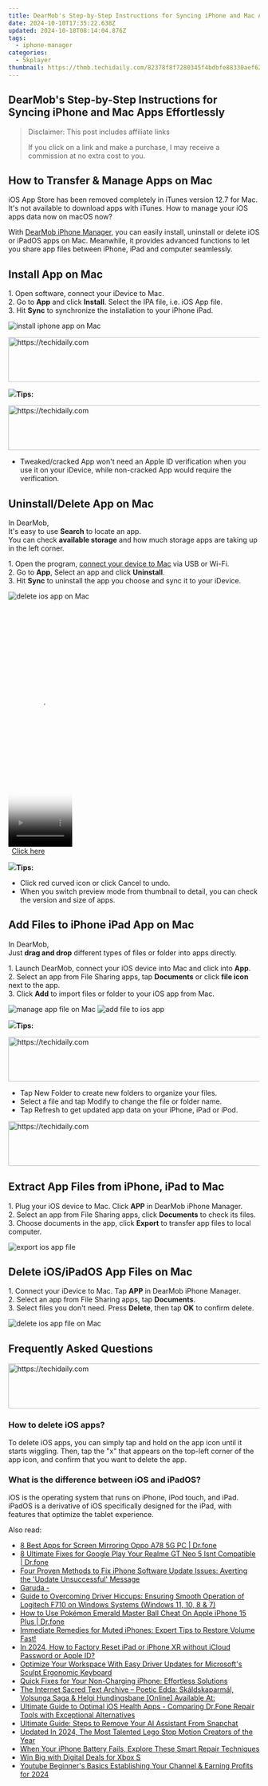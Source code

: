 ```yaml
---
title: DearMob's Step-by-Step Instructions for Syncing iPhone and Mac Apps Effortlessly
date: 2024-10-10T17:35:22.638Z
updated: 2024-10-18T08:14:04.876Z
tags:
  - iphone-manager
categories:
  - 5kplayer
thumbnail: https://thmb.techidaily.com/82378f8f7280345f4bdbfe88330aef6297f2b5615d0df03562d4846b27ff387d.jpg
---
```


## DearMob's Step-by-Step Instructions for Syncing iPhone and Mac Apps Effortlessly

>  Disclaimer: This post includes affiliate links
>
>  If you click on a link and make a purchase, I may receive a commission at no extra cost to you.
>

## How to Transfer & Manage Apps on Mac

iOS App Store has been removed completely in iTunes version 12.7 for Mac. It's not available to download apps with iTunes. How to manage your iOS apps data now on macOS now?

With [DearMob iPhone Manager](https://tools.techidaily.com/5kplayer/iphone-manager/), you can easily install, uninstall or delete iOS or iPadOS apps on Mac. Meanwhile, it provides advanced functions to let you share app files between iPhone, iPad and computer seamlessly. 

## Install App on Mac

1\. Open software, connect your iDevice to Mac.  
 2\. Go to **App** and click **Install**. Select the IPA file, i.e. iOS App file.  
 3\. Hit **Sync** to synchronize the installation to your iPhone iPad.

![install iphone app on Mac](https://www.5kplayer.com/user-guide/images/userguide-how/install-app-mac.jpg) 

<!-- affiliate ads begin -->
<a href="https://aligracehair.sjv.io/c/5597632/2027195/19272" target="_top" id="2027195">
  <img src="//a.impactradius-go.com/display-ad/19272-2027195" border="0" alt="https://techidaily.com" width="728" height="90"/>
</a>
<img height="0" width="0" src="https://aligracehair.sjv.io/i/5597632/2027195/19272" style="position:absolute;visibility:hidden;" border="0" />
<!-- affiliate ads end -->

![](https://www.5kplayer.com/user-guide/images/userguide-how/tips-icon.png)**Tips:**

<!-- affiliate ads begin -->
<a href="https://appsumo.8odi.net/c/5597632/2130889/7443" target="_top" id="2130889">
  <img src="//a.impactradius-go.com/display-ad/7443-2130889" border="0" alt="https://techidaily.com" width="600" height="90"/>
</a>
<img height="0" width="0" src="https://appsumo.8odi.net/i/5597632/2130889/7443" style="position:absolute;visibility:hidden;" border="0" />
<!-- affiliate ads end -->

* Tweaked/cracked App won't need an Apple ID verification when you use it on your iDevice, while non-cracked App would require the verification.

## Uninstall/Delete App on Mac

In DearMob,  
 It's easy to use **Search** to locate an app.   
You can check **available storage** and how much storage apps are taking up in the left corner.

1\. Open the program, [connect your device to Mac](https://tools.techidaily.com/5kplayer/products/) via USB or Wi-Fi.  
 2\. Go to **App**, Select an app and click **Uninstall**.  
 3\. Hit **Sync** to uninstall the app you choose and sync it to your iDevice.

![delete ios app on Mac](https://www.5kplayer.com/user-guide/images/userguide-how/uninstall-app-mac.jpg) 

<!-- affiliate ads begin -->
<span id="1975562">
					<video width="128" height="480" style="cursor:pointer"
           poster="//a.impactradius-go.com/display-clicktoplayimage/1975562.png"
           onclick="if(!this.playClicked){this.play();this.setAttribute('controls',true);this.playClicked=true;}">
	   <source src="//a.impactradius-go.com/display-ad/22993-1975562">
	   <img src="//a.impactradius-go.com/display-clicktoplayimage/1975562.png" style="border: none; height: 100%; width: 100%; object-fit: contain">
	</video>
	<div style="width:80px;text-align:center"><a href="javascript:window.open(decodeURIComponent('https%3A%2F%2Fhomestyler.sjv.io%2Fc%2F5597632%2F1975562%2F22993'), '_blank');void(0);">Click here</a></div>
</span>
<img height="0" width="0" src="https://imp.pxf.io/i/5597632/1975562/22993" style="position:absolute;visibility:hidden;" border="0" />
<!-- affiliate ads end -->

![](https://www.5kplayer.com/user-guide/images/userguide-how/tips-icon.png)**Tips:**

* Click red curved icon or click Cancel to undo.
* When you switch preview mode from thumbnail to detail, you can check the version and size of apps.

## Add Files to iPhone iPad App on Mac

In DearMob,  
 Just **drag and drop** different types of files or folder into apps directly. 

1\. Launch DearMob, connect your iOS device into Mac and click into **App**.  
 2\. Select an app from File Sharing apps, tap **Documents** or click **file icon** next to the app.  
 3\. Click **Add** to import files or folder to your iOS app from Mac.

![manage app file on Mac](https://www.5kplayer.com/user-guide/images/userguide-how/manage-app-document-mac.jpg) ![add file to ios app](https://www.5kplayer.com/user-guide/images/userguide-how/manage-app-file-mac.jpg) 

![](https://www.5kplayer.com/user-guide/images/userguide-how/tips-icon.png)**Tips:**

<!-- affiliate ads begin -->
<a href="https://appsumo.8odi.net/c/5597632/2094476/7443" target="_top" id="2094476">
  <img src="//a.impactradius-go.com/display-ad/7443-2094476" border="0" alt="https://techidaily.com" width="728" height="90"/>
</a>
<img height="0" width="0" src="https://appsumo.8odi.net/i/5597632/2094476/7443" style="position:absolute;visibility:hidden;" border="0" />
<!-- affiliate ads end -->

* Tap New Folder to create new folders to organize your files.
* Select a file and tap Modify to change the file or folder name.
* Tap Refresh to get updated app data on your iPhone, iPad or iPod.

<!-- affiliate ads begin -->
<a href="https://ephamedtechinc.pxf.io/c/5597632/2137204/26400" target="_top" id="2137204">
  <img src="//a.impactradius-go.com/display-ad/26400-2137204" border="0" alt="https://techidaily.com" width="728" height="90"/>
</a>
<img height="0" width="0" src="https://ephamedtechinc.pxf.io/i/5597632/2137204/26400" style="position:absolute;visibility:hidden;" border="0" />
<!-- affiliate ads end -->

## Extract App Files from iPhone, iPad to Mac

1\. Plug your iOS device to Mac. Click **APP** in DearMob iPhone Manager.  
 2\. Select an app from File Sharing apps, click **Documents** to check its files.  
 3\. Choose documents in the app, click **Export** to transfer app files to local computer.

![export ios app file](https://www.5kplayer.com/user-guide/images/userguide-how/export-app-file-mac.jpg) 

## Delete iOS/iPadOS App Files on Mac

1\. Connect your iDevice to Mac. Tap **APP** in DearMob iPhone Manager.  
 2\. Select an app from File Sharing apps, tap **Documents**.  
 3\. Select files you don't need. Press **Delete**, then tap **OK** to confirm delete.

![delete ios app file on Mac](https://www.5kplayer.com/user-guide/images/userguide-how/delete-app-file-mac.jpg) 

## Frequently Asked Questions

<!-- affiliate ads begin -->
<a href="https://appsumo.8odi.net/c/5597632/2123732/7443" target="_top" id="2123732">
  <img src="//a.impactradius-go.com/display-ad/7443-2123732" border="0" alt="https://techidaily.com" width="600" height="90"/>
</a>
<img height="0" width="0" src="https://appsumo.8odi.net/i/5597632/2123732/7443" style="position:absolute;visibility:hidden;" border="0" />
<!-- affiliate ads end -->

### How to delete iOS apps?

To delete iOS apps, you can simply tap and hold on the app icon until it starts wiggling. Then, tap the "x" that appears on the top-left corner of the app icon, and confirm that you want to delete the app.

### What is the difference between iOS and iPadOS?

iOS is the operating system that runs on iPhone, iPod touch, and iPad. iPadOS is a derivative of iOS specifically designed for the iPad, with features that optimize the tablet experience.

<ins class="adsbygoogle"
     style="display:block"
     data-ad-format="autorelaxed"
     data-ad-client="ca-pub-7571918770474297"
     data-ad-slot="1223367746"></ins>

<ins class="adsbygoogle"
     style="display:block"
     data-ad-client="ca-pub-7571918770474297"
     data-ad-slot="8358498916"
     data-ad-format="auto"
     data-full-width-responsive="true"></ins>

<span class="atpl-alsoreadstyle">Also read:</span>
<div><ul>
<li><a href="https://screen-mirror.techidaily.com/8-best-apps-for-screen-mirroring-oppo-a78-5g-pc-drfone-by-drfone-android/"><u>8 Best Apps for Screen Mirroring Oppo A78 5G PC | Dr.fone</u></a></li>
<li><a href="https://howto.techidaily.com/8-ultimate-fixes-for-google-play-your-realme-gt-neo-5-isnt-compatible-drfone-by-drfone-fix-android-problems-fix-android-problems/"><u>8 Ultimate Fixes for Google Play Your Realme GT Neo 5 Isnt Compatible | Dr.fone</u></a></li>
<li><a href="https://os-tips.techidaily.com/four-proven-methods-to-fix-iphone-software-update-issues-averting-the-update-unsuccessful-message/"><u>Four Proven Methods to Fix iPhone Software Update Issues: Averting the 'Update Unsuccessful' Message</u></a></li>
<li><a href="https://os-tips.techidaily.com/garuda/"><u>Garuda -</u></a></li>
<li><a href="https://hardware-help.techidaily.com/guide-to-overcoming-driver-hiccups-ensuring-smooth-operation-of-logitech-f710-on-windows-systems-windows-11-10-8-and-7/"><u>Guide to Overcoming Driver Hiccups: Ensuring Smooth Operation of Logitech F710 on Windows Systems (Windows 11, 10, 8 & 7)</u></a></li>
<li><a href="https://ios-pokemon-go.techidaily.com/how-to-use-pokemon-emerald-master-ball-cheat-on-apple-iphone-15-plus-drfone-by-drfone-virtual-ios/"><u>How to Use Pokémon Emerald Master Ball Cheat On Apple iPhone 15 Plus | Dr.fone</u></a></li>
<li><a href="https://os-tips.techidaily.com/1723620246698-immediate-remedies-for-muted-iphones-expert-tips-to-restore-volume-fast/"><u>Immediate Remedies for Muted iPhones: Expert Tips to Restore Volume Fast!</u></a></li>
<li><a href="https://activate-lock.techidaily.com/in-2024-how-to-factory-reset-ipad-or-iphone-xr-without-icloud-password-or-apple-id-by-drfone-ios/"><u>In 2024, How to Factory Reset iPad or iPhone XR without iCloud Password or Apple ID?</u></a></li>
<li><a href="https://hardware-help.techidaily.com/optimize-your-workspace-with-easy-driver-updates-for-microsofts-sculpt-ergonomic-keyboard/"><u>Optimize Your Workspace With Easy Driver Updates for Microsoft's Sculpt Ergonomic Keyboard</u></a></li>
<li><a href="https://os-tips.techidaily.com/quick-fixes-for-your-non-charging-iphone-effortless-solutions/"><u>Quick Fixes for Your Non-Charging iPhone: Effortless Solutions</u></a></li>
<li><a href="https://os-tips.techidaily.com/the-internet-sacred-text-archive-poetic-edda-skaldskaparmal-volsunga-saga-and-helgi-hundingsbane-online-available-at-(httpwwwsacred-textscomneueddh)/"><u>The Internet Sacred Text Archive – Poetic Edda: Skáldskaparmál, Volsunga Saga & Helgi Hundingsbane [Online] Available At: <http://www.sacred-texts.com/neu/eddh></u></a></li>
<li><a href="https://os-tips.techidaily.com/ultimate-guide-to-optimal-ios-health-apps-comparing-drfone-repair-tools-with-exceptional-alternatives/"><u>Ultimate Guide to Optimal iOS Health Apps - Comparing Dr.Fone Repair Tools with Exceptional Alternatives</u></a></li>
<li><a href="https://os-tips.techidaily.com/ultimate-guide-steps-to-remove-your-ai-assistant-from-snapchat/"><u>Ultimate Guide: Steps to Remove Your AI Assistant From Snapchat</u></a></li>
<li><a href="https://video-creation-software.techidaily.com/updated-in-2024-the-most-talented-lego-stop-motion-creators-of-the-year/"><u>Updated In 2024, The Most Talented Lego Stop Motion Creators of the Year</u></a></li>
<li><a href="https://os-tips.techidaily.com/when-your-iphone-battery-fails-explore-these-smart-repair-techniques/"><u>When Your iPhone Battery Fails, Explore These Smart Repair Techniques</u></a></li>
<li><a href="https://games-able.techidaily.com/win-big-with-digital-deals-for-xbox-s/"><u>Win Big with Digital Deals for Xbox S</u></a></li>
<li><a href="https://youtube-webster.techidaily.com/be-beginners-basics-establishing-your-channel-and-earning-profits-for-2024/"><u>Youtube Beginner's Basics Establishing Your Channel & Earning Profits for 2024</u></a></li>
</ul></div>


